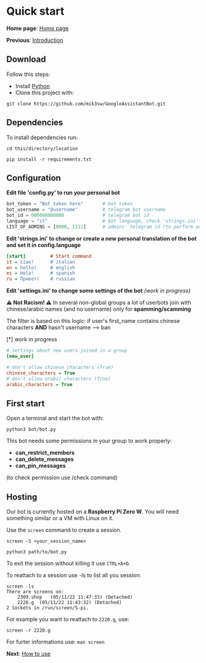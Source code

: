# Quick start

**Home page**: [Home page](./home.md)

**Previous**: [Introduction](./introduction.md)

## Download

Follow this steps:

- Install [Python](https://www.python.org/)
- Clone this project with:

```shell
git clone https://github.com/mik3sw/GoogleAssistantBot.git
```


## Dependencies
To install dependencies run:

```shell
cd this/directory/location

pip install -r requirements.txt
```


## Configuration

**Edit file 'config.py' to run your personal bot**
```python
bot_token = "Bot token here"       # bot token
bot_username = "@username"         # telegram bot username
bot_id = 000000000000              # telegram bot id
language = "it"                    # bot language, check 'strings.ini' file
LIST_OF_ADMINS = [0000, 1111]      # admins' telegram id (to perform admin commands)(check utils/decorator.py to understand)
```

**Edit 'strings.ini' to change or create a new personal translation of the bot and set it in config.language**
```ini
[start]         # Start command
it = ciao!      # italian
en = hello!     # english
es = Hola!      # spanish
ru = Привет!    # russian
```

**Edit 'settings.ini' to change some settings of the bot** *(work in progress)*

**⚠️ Not Racism! ⚠️**
In several non-global groups a lot of userbots join with chinese/arabic names (and no username) only for **spamming/scamming**

The filter is based on this logic: if user's first_name contains chinese characters **AND** hasn't username --> ban

[*] work in progress
```ini
# settings about new users joined in a group
[new_user]

# don't allow chinese characters (True)
chinese_characters = True
# don't allow arabic characters (True)
arabic_characters = True
```

## First start

Open a terminal and start the bot with:
```shell
python3 bot/bot.py
```

This bot needs some permissions in your group to work properly:
- **can_restrict_members**
- **can_delete_messages**
- **can_pin_messages**

(to check permission use /check command)

## Hosting

Our bot is currently hosted on a **Raspberry Pi Zero W**.
You will need something similar or a VM with Linux on it.

Use the ```screen``` command to create a session.

```shell
screen -S <your_session_name>

python3 path/to/bot.py
```

To exit the session without killing it use ```CTRL+A+D```.

To reattach to a session use -ls to list all you session:

```shell
screen -ls
There are screens on:
	2309.shop	(05/11/22 11:47:33)	(Detached)
	2220.g	(05/11/22 11:43:32)	(Detached)
2 Sockets in /run/screen/S-pi.

```

For example you want to reattach to ```2220.g```, use:
```shell
screen -r 2220.g
```

For furter informations use: ```man screen```


**Next**: [How to use](./howtouse.md)